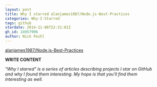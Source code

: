 ```yaml
---
layout: post
title: Why I starred alanjames1987/Node.js-Best-Practices
categories: Why-I-Starred
tags: github
stardate: 2014-11-06T22:31:01Z
gh_id: 24957996
author: Nick Peihl
---
```


[alanjames1987/Node.js-Best-Practices](star.repo.html_url)

**WRITE CONTENT**

*"Why I starred" is a series of articles describing projects I star on GitHub and why I found them interesting. My hope is that you'll find them interesting as well.*

